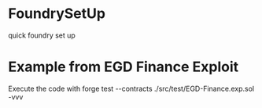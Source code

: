# FoundrySetUp
quick foundry set up


# Example from EGD Finance Exploit


Execute the code with forge test --contracts ./src/test/EGD-Finance.exp.sol -vvv
